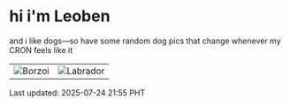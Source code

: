# hi i'm Leoben

and i like dogs—so have some random dog pics that change whenever my CRON feels like it

|  |  |
|--------|----------|
| ![Borzoi](https://random-dog-vercel.vercel.app/api/random-borzoi?v=1753365352) | ![Labrador](https://random-dog-vercel.vercel.app/api/random-labrador?v=1753365352) |

Last updated: 2025-07-24 21:55 PHT
